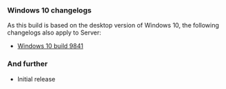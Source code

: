 ### Windows 10 changelogs
As this build is based on the desktop version of Windows 10, the following changelogs also apply to Server:
- [Windows 10 build 9841](http://changewindows.org/build/9841/server)

### And further
- Initial release